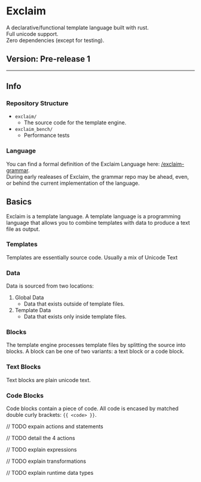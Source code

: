 # Exclaim

A declarative/functional template language built with rust.  
Full unicode support.  
Zero dependencies (except for testing).  

## Version: Pre-release 1

---

## Info

### Repository Structure

- ```exclaim/```
  - The source code for the template engine.
- ```exclaim_bench/```
  - Performance tests

### Language

You can find a formal definition of the Exclaim Language here: [/exclaim-grammar](https://github.com/Jakob-Strobl/exclaim-grammar).  
During early realeases of Exclaim, the grammar repo may be ahead, even, or behind the current implementation of the language.  

## Basics

Exclaim is a template language. A template language is a programming language that allows you to combine templates with data to produce a text file as output.

### Templates

Templates are essentially source code. Usually a mix of Unicode Text

### Data

Data is sourced from two locations:

1. Global Data
    - Data that exists outside of template files.
2. Template Data
    - Data that exists only inside template files.

### Blocks

The template engine processes template files by splitting the source into blocks. A block can be one of two variants: a text block or a code block.

### Text Blocks

Text blocks are plain unicode text.

### Code Blocks

Code blocks contain a piece of code. All code is encased by matched double curly brackets: ```{{ <code> }}```.

// TODO expain actions and statements

// TODO detail the 4 actions

// TODO explain expressions

// TODO explain transformations

// TODO explain runtime data types